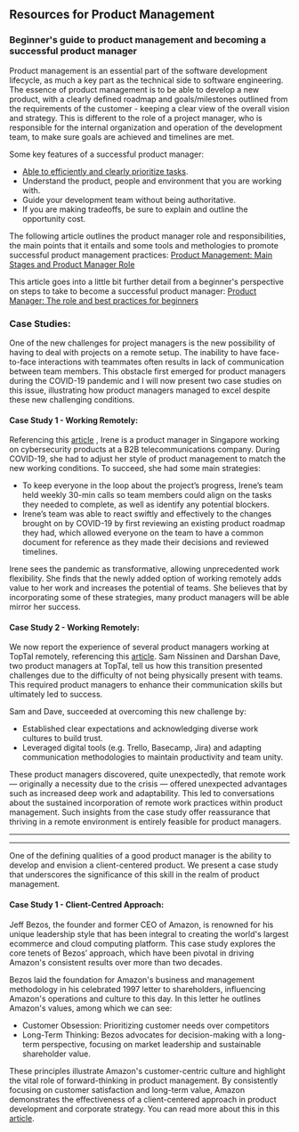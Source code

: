 ## Resources for Product Management

### Beginner's guide to product management and becoming a successful product manager
Product management is an essential part of the software development lifecycle, as much a key part as the technical side to software engineering. The essence of product management is to be able to develop a new product, with a clearly defined roadmap and goals/milestones outlined from the requirements of the customer - keeping a clear view of the overall vision and strategy. This is different to the role of a project manager, who is responsible for the internal organization and operation of the development team, to make sure goals are achieved and timelines are met. 

Some key features of a successful product manager:
* [Able to efficiently and clearly prioritize tasks](./Product_Management/Prioritization_Techniques.md).
* Understand the product, people and environment that you are working with.
* Guide your development team without being authoritative.
* If you are making tradeoffs, be sure to explain and outline the opportunity cost.

 The following article outlines the product manager role and responsibilities, the main points that it entails and some tools and methologies to promote successful product management practices: [Product Management: Main Stages and Product Manager Role](https://www.altexsoft.com/blog/business/product-management-main-stages-and-product-manager-role/#:~:text=Product%20management%20is%20a%20process,development%2C%20marketing%2C%20and%20sales.)
 
 This article goes into a little bit further detail from a beginner's perspective on steps to take to become a successful product manager: [Product Manager: The role and best practices for beginners](https://www.atlassian.com/agile/product-management/product-manager)

### Case Studies:

One of the new challenges for project managers is the new possibility of having to deal with projects on a remote setup. The inability to have face-to-face interactions with teammates often results in lack of communication between team members. This obstacle first emerged for product managers during the COVID-19 pandemic and I will now present two case studies on this issue, illustrating how product managers managed to excel despite these new challenging conditions.

#### Case Study 1 - Working Remotely:

Referencing this [article](https://curiouscore.com/resource/4-lessons-for-product-management-in-a-post-pandemic-world/) , Irene is a product manager in Singapore working on cybersecurity products at a B2B telecommunications company. During COVID-19, she had to adjust her style of product management to match the new working conditions. To succeed, she had some main strategies:
* To keep everyone in the loop about the project’s progress, Irene’s team held weekly 30-min calls so team members could align on the tasks they needed to complete, as well as identify any potential blockers.
* Irene’s team was able to react swiftly and effectively to the changes brought on by COVID-19 by first reviewing an existing product roadmap they had, which allowed everyone on the team to have a common document for reference as they made their decisions and reviewed timelines.

Irene sees the pandemic as transformative, allowing unprecedented work flexibility. She finds that the newly added option of working remotely adds value to her work and increases the potential of teams. She believes that by incorporating some of these strategies, many product managers will be able mirror her success.


#### Case Study 2 - Working Remotely:

We now report the experience of several product managers working at TopTal remotely, referencing this [article](https://www.toptal.com/product-managers/remote/product-managers-shift-to-remote). Sam Nissinen and Darshan Dave, two product managers at TopTal, tell us how this transition presented challenges due to the difficulty of not being physically present with teams. This required product managers to enhance their communication skills but ultimately led to success. 

Sam and Dave, succeeded at overcoming this new challenge by:
* Established clear expectations and acknowledging diverse work cultures to build trust.
* Leveraged digital tools (e.g. Trello, Basecamp, Jira) and adapting communication methodologies to maintain productivity and team unity.

These product managers discovered, quite unexpectedly, that remote work — originally a necessity due to the crisis — offered unexpected advantages such as increased deep work and adaptability. This led to conversations about the sustained incorporation of remote work practices within product management. Such insights from the case study offer reassurance that thriving in a remote environment is entirely feasible for product managers.

------

------

One of the defining qualities of a good product manager is the ability to develop and envision a client-centered product. We present a case study that underscores the significance of this skill in the realm of product management.

#### Case Study 1 - Client-Centred Approach:


Jeff Bezos, the founder and former CEO of Amazon, is renowned for his unique leadership style that has been integral to creating the world's largest ecommerce and cloud computing platform. This case study explores the core tenets of Bezos’ approach, which have been pivotal in driving Amazon's consistent results over more than two decades​​.

Bezos laid the foundation for Amazon's business and management methodology in his celebrated 1997 letter to shareholders, influencing Amazon's operations and culture to this day​​. In this letter he outlines Amazon's values, among which we can see:
* Customer Obsession: Prioritizing customer needs over competitors
* Long-Term Thinking: Bezos advocates for decision-making with a long-term perspective, focusing on market leadership and sustainable shareholder value​​.


These principles illustrate Amazon's customer-centric culture and highlight the vital role of forward-thinking in product management. By consistently focusing on customer satisfaction and long-term value, Amazon demonstrates the effectiveness of a client-centered approach in product development and corporate strategy. You can read more about this in this [article](https://www.hustlebadger.com/what-do-product-teams-do/jeff-bezos-leadership-principles/#its-all-about-the-long-term).

